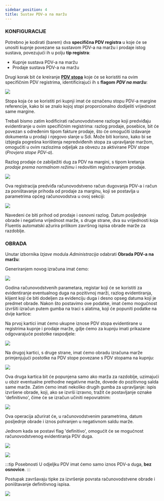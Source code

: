 ```yaml
---
sidebar_position: 4
title: Sustav PDV-a na maržu
---
```


### KONFIGURACIJE

Potrebno je kodirati (barem) dva **specifična PDV registra**  u koje će se unositi kupnje povezane sa sustavom PDV-a na maržu i prodaje istog sustava, povezujući ih u polju **tip registra**:

- Kupnje sustava PDV-a na maržu
- Prodaje sustava PDV-a na maržu

Drugi korak bit će kreiranje [**PDV stopa**](/docs/configurations/tables/finance/vat-rates)  koje će se koristiti na ovim specifičnim PDV registrima, identificirajući ih s **flagom** ***PDV na maržu***:

![](/img/it-it/finance-area/other/VATMargine.png)

Stopa koja će se koristiti pri kupnji imat će označenu stopu PDV-a margine referencije, kako bi se znalo kojoj stopi proporcionalno dodijeliti vrijednost same margine.

Trebali bismo zatim kodificirati računovodstvene razloge koji predviđaju evidentiranje u ovim specifičnim registrima: razlog prodaje, posebice, bit će povezan s određenim tipom fakture prodaje, što će omogućiti izdavanje dokumenta u prodaji i njegovo slanje u Sdi.
Može biti korisno, kako bi se izbjegla pogrešna korištenja nepredviđenih stopa za upravljanje maržom, omogućiti u ovim razlozima odjeljak za obvezu za aktivirane PDV stope (*Provjera stope PDV-a*).

Razlog prodaje će zabilježiti dug za PDV na margini, s tipom kretanja *prodaje prema normalnom režimu* i redovitim registrovanjem prodaje.

![](/img/it-it/finance-area/other/VATMargine2.png)

Ova registracija predviđa računovodstveno račun dugovanja PDV-a i račun za poništavanje prihoda od prodaje za marginu, koji se postavlja u parametrima općeg računovodstva u ovoj sekciji:

![](/img/it-it/finance-area/other/VATMargine3.png)

Navedeni će biti prihod od prodaje i osnovni razlog. Datum posljednje obrade i negativna vrijednost marže, s druge strane, dva su vrijednosti koja Fluentis automatski ažurira prilikom završnog ispisa obrade marže za razdoblje.

### OBRADA

Unutar izbornika *Izjave* modula *Administracija* odabrati **Obrada PDV-a na maržu**:

Generiranjem novog izračuna imat ćemo:

![](/img/it-it/finance-area/other/VATMargine4.png)

Godina računovodstvenih parametara, registar koji će se koristiti za evidentiranje eventualnog duga na pozitivnoj marži, razlog evidentiranja, klijent koji će biti dodeljen za evidenciju duga i desno opseg datuma koji je predmet obrade.
Nakon što postavimo ove podatke, imat ćemo mogućnost izvršiti izračun putem gumba na traci s alatima, koji će popuniti podatke na dvije kartice:

Na prvoj kartici imat ćemo ukupne iznose PDV stopa evidentirane u registrima kupnje i prodaje marže, gdje ćemo za kupnju imati prikazane odgovarajuće postotke raspodjele:

![](/img/it-it/finance-area/other/VATMargine5.png)

Na drugoj kartici, s druge strane, imat ćemo obradu izračuna marže primjenjujući postotke na PDV stope povezane s PDV stopama na kupnju:

![](/img/it-it/finance-area/other/VATMargine6.png)

Ova druga kartica bit će popunjena samo ako marža za razdoblje, uzimajući u obzir eventualne prethodne negativne marže, dovede do pozitivnog salda same marže.
Zatim ćemo imati nekoliko drugih gumba za upravljanje: ispis izvršene obrade, koji, ako se izvrši izravno, tražit će postavljanje oznake 'definitivno', čime će se izračun učiniti nepovratnim:

![](/img/it-it/finance-area/other/VATMargine7.png)

Ova operacija ažurirat će, u računovodstvenim parametrima, datum posljednje obrade i iznos pohranjen u negativnom saldu marže.

Jednom kada se postavi flag 'definitivo', omogućit će se mogućnost računovodstvenog evidentiranja PDV duga.

![](/img/it-it/finance-area/other/VATMargine8.png)

![](/img/it-it/finance-area/other/VATMargine9.png)

:::tip Posebnosti
U odjeljku PDV imat ćemo samo iznos PDV-a duga, **bez osnovice**.
:::

Postupak završavaju tipke za izvršenje povrata računovodstvene obrade i poništavanje definitivnog ispisa.


![](/img/it-it/finance-area/other/VATMargine10.png)